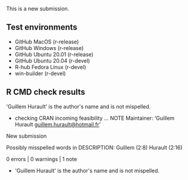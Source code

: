 This is a new submission.

## Test environments

- GitHub MacOS (r-release) 
- GitHub Windows (r-release)
- GitHub Ubuntu 20.01 (r-release)
- GitHub Ubuntu 20.04 (r-devel)
- R-hub Fedora Linux (r-devel)
- win-builder (r-devel)

## R CMD check results

'Guillem Hurault' is the author's name and is not mispelled.

* checking CRAN incoming feasibility ... NOTE
Maintainer: ‘Guillem Hurault <guillem.hurault@hotmail.fr>’

New submission

Possibly misspelled words in DESCRIPTION:
  Guillem (2:8)
  Hurault (2:16)

0 errors | 0 warnings | 1 note

- 'Guillem Hurault' is the author's name and is not mispelled.
